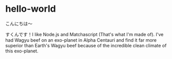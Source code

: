# hello-world

こんにちは～

すくんです！I like Node.js and Matchascript (That's what I'm made of).
I've had Wagyu beef on an exo-planet in Alpha Centauri and find it far more superior than Earth's Wagyu beef because of the incredible clean climate of this exo-planet.
